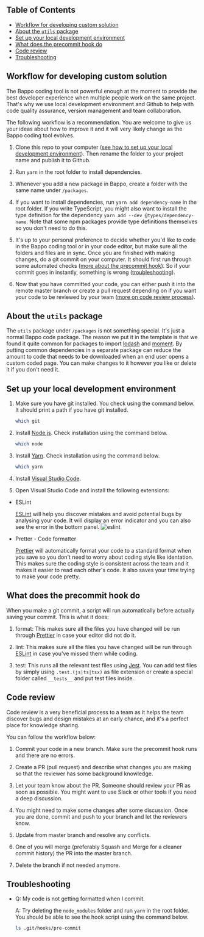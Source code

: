 ## Table of Contents

<!-- START doctoc generated TOC please keep comment here to allow auto update -->
<!-- DON'T EDIT THIS SECTION, INSTEAD RE-RUN doctoc TO UPDATE -->

- [Workflow for developing custom solution](#workflow-for-developing-custom-solution)
- [About the `utils` package](#about-the-utils-package)
- [Set up your local development environment](#set-up-your-local-development-environment)
- [What does the precommit hook do](#what-does-the-precommit-hook-do)
- [Code review](#code-review)
- [Troubleshooting](#troubleshooting)

<!-- END doctoc generated TOC please keep comment here to allow auto update -->

## Workflow for developing custom solution

The Bappo coding tool is not powerful enough at the moment to provide the best developer experience when multiple people work on the same project. That's why we use local development environment and Github to help with code quality assurance, version management and team collaboration.

The following workflow is a recommendation. You are welcome to give us your ideas about how to improve it and it will very likely change as the Bappo coding tool evolves.

1. Clone this repo to your computer ([see how to set up your local development environment](#set-up-your-local-development-environment)). Then rename the folder to your project name and publish it to Github.

1. Run `yarn` in the root folder to install dependencies.

1. Whenever you add a new package in Bappo, create a folder with the same name under `/packages`.

1. If you want to install dependencies, run `yarn add dependency-name` in the root folder. If you write TypeScript, you might also want to install the type definition for the dependency `yarn add --dev @types/dependency-name`. Note that some npm packages provide type definitions themselves so you don't need to do this.

1. It's up to your personal preference to decide whether you'd like to code in the Bappo coding tool or in your code editor, but make sure all the folders and files are in sync. Once you are finished with making changes, do a git commit on your computer. It should first run through some automated checks ([more about the precommit hook](#what-does-the-precommit-hook-do)). So if your commit goes in instantly, something is wrong ([troubleshooting](#troubleshooting)).

1. Now that you have committed your code, you can either push it into the remote master branch or create a pull request depending on if you want your code to be reviewed by your team ([more on code review process](#code-review)).

## About the `utils` package

The `utils` package under `/packages` is not something special. It's just a normal Bappo code package. The reason we put it in the template is that we found it quite common for packages to import [lodash](https://lodash.com/) and [moment](https://momentjs.com/). By putting common dependencies in a separate package can reduce the amount to code that needs to be downloaded when an end user opens a custom coded page. You can make changes to it however you like or delete it if you don't need it.

## Set up your local development environment

1. Make sure you have git installed. You check using the command below. It should print a path if you have git installed.

   ```sh
   which git
   ```

1. Install [Node.js](https://nodejs.org/en/). Check installation using the command below.

   ```sh
   which node
   ```

1. Install [Yarn](https://classic.yarnpkg.com/en/docs/install/#mac-stable). Check installation using the command below.

   ```sh
   which yarn
   ```

1. Install [Visual Studio Code](https://code.visualstudio.com/).

1. Open Visual Studio Code and install the following extensions:

- ESLint

  [ESLint](https://eslint.org/) will help you discover mistakes and avoid potential bugs by analysing your code. It will display an error indicator and you can also see the error in the bottom panel.
  ![eslint](https://user-images.githubusercontent.com/10165956/90354159-bc277580-e08b-11ea-848b-0858b5355260.png)

- Pretter - Code formatter

  [Prettier](https://prettier.io/) will automatically format your code to a standard format when you save so you don't need to worry about coding style like identation. This makes sure the coding style is consistent across the team and it makes it easier to read each other's code. It also saves your time trying to make your code pretty.

## What does the precommit hook do

When you make a git commit, a script will run automatically before actually saving your commit. This is what it does:

1. format: This makes sure all the files you have changed will be run through [Prettier](https://prettier.io/) in case your editor did not do it.

1. lint: This makes sure all the files you have changed will be run through [ESLint](https://eslint.org/) in case you've missed them while coding.

1. test: This runs all the relevant test files using [Jest](https://jestjs.io/docs/en/25.x/getting-started). You can add test files by simply using `.test.(js|ts|tsx)` as file extension or create a special folder called `__tests__` and put test files inside.

## Code review

Code review is a very beneficial process to a team as it helps the team discover bugs and design mistakes at an early chance, and it's a perfect place for knowledge sharing.

You can follow the workflow below:

1. Commit your code in a new branch. Make sure the precommit hook runs and there are no errors.

1. Create a PR (pull request) and describe what changes you are making so that the reviewer has some background knowledge.

1. Let your team know about the PR. Someone should review your PR as soon as possible. You might want to use Slack or other tools if you need a deep discussion.

1. You might need to make some changes after some discussion. Once you are done, commit and push to your branch and let the reviewers know.

1. Update from master branch and resolve any conflicts.

1. One of you will merge (preferably Squash and Merge for a cleaner commit history) the PR into the master branch.

1. Delete the branch if not needed anymore.

## Troubleshooting

- Q: My code is not getting formatted when I commit.

  A: Try deleting the `node_modules` folder and run `yarn` in the root folder. You should be able to see the hook script using the command below.

  ```sh
  ls .git/hooks/pre-commit
  ```
